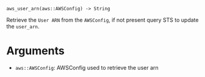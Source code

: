 ```
aws_user_arn(aws::AWSConfig) -> String
```

Retrieve the `User ARN` from the `AWSConfig`, if not present query STS to update the `user_arn`.

# Arguments

  * `aws::AWSConfig`: AWSConfig used to retrieve the user arn
